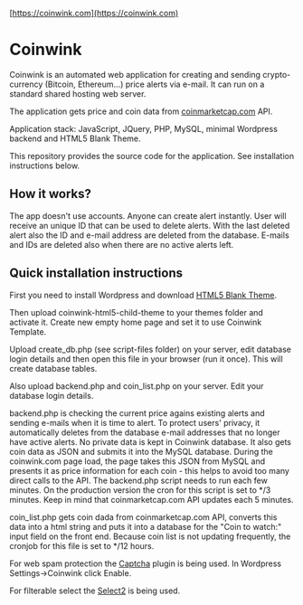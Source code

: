 [https://coinwink.com](https://coinwink.com)

# Coinwink

Coinwink is an automated web application for creating and sending crypto-currency (Bitcoin, Ethereum...) price alerts via e-mail. It can run on a standard shared hosting web server.

The application gets price and coin data from [coinmarketcap.com](http://coinmarketcap.com/) API.

Application stack: JavaScript, JQuery, PHP, MySQL, minimal Wordpress backend and HTML5 Blank Theme.

This repository provides the source code for the application. See installation instructions below.


## How it works?

The app doesn't use accounts. Anyone can create alert instantly. User will receive an unique ID that can be used to delete alerts. With the last deleted alert also the ID and e-mail address are deleted from the database. E-mails and IDs are deleted also when there are no active alerts left.


## Quick installation instructions

First you need to install Wordpress and download [HTML5 Blank Theme](http://html5blank.com/).

Then upload coinwink-html5-child-theme to your themes folder and activate it. Create new empty home page and set it to use Coinwink Template.

Upload create_db.php (see script-files folder) on your server, edit database login details and then open this file in your browser (run it once). This will create database tables.

Also upload backend.php and coin_list.php on your server. Edit your database login details.

backend.php is checking the current price agains existing alerts and sending e-mails when it is time to alert. To protect users' privacy, it automatically deletes from the database e-mail addresses that no longer have active alerts. No private data is kept in Coinwink database. It also gets coin data as JSON and submits it into the MySQL database. During the coinwink.com page load, the page takes this JSON from MySQL and presents it as price information for each coin - this helps to avoid too many direct calls to the API. The backend.php script needs to run each few minutes. On the production version the cron for this script is set to */3 minutes. Keep in mind that coinmarketcap.com API updates each 5 minutes.

coin_list.php gets coin dada from coinmarketcap.com API, converts this data into a html string and puts it into a database for the "Coin to watch:" input field on the front end. Because coin list is not updating frequently, the cronjob for this file is set to */12 hours.

For web spam protection the [Captcha](https://wordpress.org/plugins/captcha/) plugin is being used. In Wordpress Settings->Coinwink click Enable.

For filterable select the [Select2](https://select2.github.io/) is being used.
